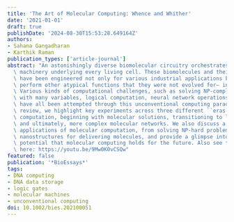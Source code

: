 ```yaml
---
title: 'The Art of Molecular Computing: Whence and Whither'
date: '2021-01-01'
draft: true
publishDate: '2024-08-30T15:53:28.649164Z'
authors:
- Sahana Gangadharan
- Karthik Raman
publication_types: ['article-journal']
abstract: "An astonishingly diverse biomolecular circuitry orchestrates the functioning\
  \ machinery underlying every living cell. These biomolecules and their circuits\
  \ have been engineered not only for various industrial applications but also to\
  \ perform other atypical functions that they were not evolved for— including computation.\
  \ Various kinds of computational challenges, such as solving NP-complete problems\
  \ with many variables, logical computation, neural network operations, and cryptography,\
  \ have all been attempted through this unconventional computing paradigm. In this\
  \ review, we highlight key experiments across three different ``eras'' of molecular\
  \ computation, beginning with molecular solutions, transitioning to logic circuits\
  \ and ultimately, more complex molecular networks. We also discuss a variety of\
  \ applications of molecular computation, from solving NP-hard problems to self-assembled\
  \ nanostructures for delivering molecules, and provide a glimpse into the exciting\
  \ potential that molecular computing holds for the future. Also see the video abstract\
  \ here: https://youtu.be/9Mw0K0vCSQw"
featured: false
publication: '*BioEssays*'
tags:
- DNA computing
- DNA data storage
- logic gates
- molecular machines
- unconventional computing
doi: 10.1002/bies.202100051
---
```


